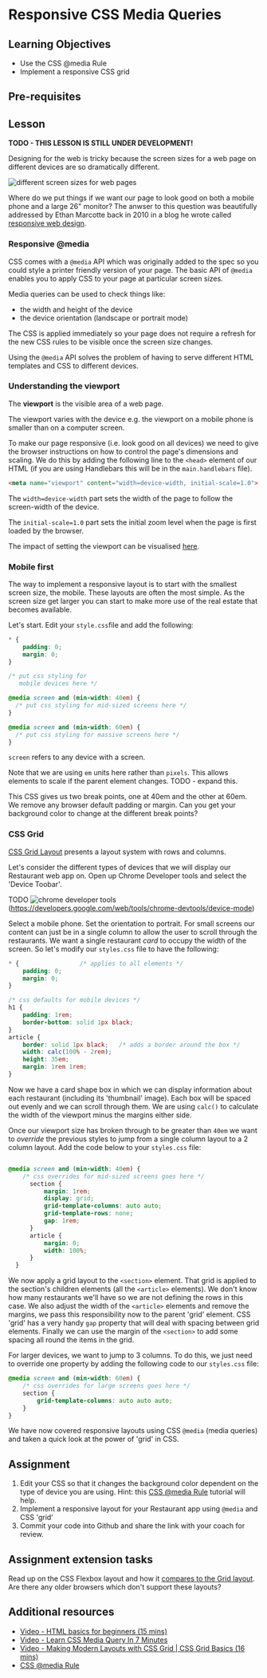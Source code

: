# Responsive CSS Media Queries

## Learning Objectives
* Use the CSS @media Rule
* Implement a responsive CSS grid

## Pre-requisites

## Lesson
**TODO - THIS LESSON IS STILL UNDER DEVELOPMENT!**

Designing for the web is tricky because the screen sizes for a web page on different devices are so dramatically different.

![different screen sizes for web pages](https://d1xzrcop0305fv.cloudfront.net/wp-content/uploads/2016/06/zymr-adaptive-responsive-design_3.jpg)

Where do we put things if we want our page to look good on both a mobile phone and a large 26" monitor? The anwser to this question was beautifully addressed by Ethan Marcotte back in 2010 in a blog he wrote called [responsive web design](https://alistapart.com/article/responsive-web-design/).

### Responsive @media

CSS comes with a `@media` API which was originally  added to the spec so you could style a printer friendly version of your page. The basic API of `@media` enables you to apply CSS to your page at particular screen sizes. 

Media queries can be used to check things like:
  * the width and height of the device
  * the device orientation (landscape or portrait mode)

The CSS is applied immediately so your page does not require a refresh for the new CSS rules to be visible once the screen size changes.

Using the `@media` API solves the problem of having to serve different HTML templates and CSS to different devices.

### Understanding the viewport
The <b>viewport</b> is the visible area of a web page.

The viewport varies with the device e.g. the viewport on a mobile phone is smaller than on a computer screen.

To make our page responsive (i.e. look good on all devices) we need to give the browser instructions on how to control the page's dimensions and scaling. We do this by adding the following line to the `<head>` element of our HTML (if you are using Handlebars this will be in the `main.handlebars` file). 

```html
<meta name="viewport" content="width=device-width, initial-scale=1.0">
```
The `width=device-width` part sets the width of the page to follow the screen-width of the device.

The `initial-scale=1.0` part sets the initial zoom level when the page is first loaded by the browser.

The impact of setting the viewport can be visualised [here](https://www.w3schools.com/css/css_rwd_viewport.asp).

### Mobile first
The way to implement a responsive layout is to start with the smallest screen size, the mobile. These layouts are often the most simple. As the screen size get larger you can start to make more use of the real estate that becomes available.

Let's start. Edit your `style.css`file and add the following:

```css
* {
    padding: 0;
    margin: 0;
}

/* put css styling for  
   mobile devices here */

@media screen and (min-width: 40em) {
  /* put css styling for mid-sized screens here */
}

@media screen and (min-width: 60em) {
  /* put css styling for massive screens here */
}
```
`screen` refers to any device with a screen.

Note that we are using `em` units here rather than `pixels`. This allows elements to scale if the parent element changes. TODO - expand this.

This CSS gives us two break points, one at 40em and the other at 60em. We remove any browser default padding or margin. Can you get your background color to change at the different break points? 

### CSS Grid

[CSS Grid Layout](https://www.w3schools.com/css/css_grid.asp) presents a layout system with rows and columns.

Let's consider the different types of devices that we will display our Restaurant web app on. Open up Chrome Developer tools and select the 'Device Toobar'.

TODO
![chrome developer tools](https://developers.google.com/web/tools/chrome-devtools/device-mode/imgs/landscape.png)
(https://developers.google.com/web/tools/chrome-devtools/device-mode)

Select a mobile phone. Set the orientation to portrait. For small screens our content can just be in a single column to allow the user to scroll through the restaurants. We want a single restaurant <em>card</em> to occupy the width of the screen. So let's modify our `styles.css` file to have the following:

```css
* {                 /* applies to all elements */
    padding: 0;
    margin: 0;
}

/* css defaults for mobile devices */
h1 {
    padding: 1rem;
    border-bottom: solid 1px black;
}
article {
    border: solid 1px black;   /* adds a border around the box */
    width: calc(100% - 2rem);
    height: 35em;
    margin: 1rem 1rem;
}
```
Now we have a card shape box in which we can display information about each restaurant (including its 'thumbnail' image). Each box will be spaced out evenly and we can scroll through them. We are using `calc()` to calculate the width of the viewport minus the margins either side.

Once our viewport size has broken through to be greater than `40em` we want to <em>override</em> the previous styles to jump from a single column layout to a 2 column layout. Add the code below to your `styles.css` file:

```css

@media screen and (min-width: 40em) {
    /* css overrides for mid-sized screens goes here */
      section {
          margin: 1rem;
          display: grid;
          grid-template-columns: auto auto;
          grid-template-rows: none;
          gap: 1rem;
      }
      article {
          margin: 0;
          width: 100%;
      }
  }
```
We now apply a grid layout to the `<section>` element. That grid is applied to the section's children elements (all the `<article>` elements). We don't know how many restaurants we'll have so we are not defining the rows in this case. We also adjust the width of the `<article>` elements and remove the margins, we pass this responsibility now to the parent 'grid' element. CSS 'grid' has a very handy `gap` property that will deal with spacing between grid elements. Finally we can use the margin of the `<section>` to add some spacing all round the items in the grid.

For larger devices, we want to jump to 3 columns. To do this, we just need to override one property by adding the following code to our `styles.css` file:

```css
@media screen and (min-width: 60em) {
    /* css overrides for large screens goes here */
    section {
        grid-template-columns: auto auto auto;
    }
}
```

We have now covered responsive layouts using CSS `@media` (media queries) and taken a quick look at the power of 'grid' in CSS.

## Assignment
  1. Edit your CSS so that it changes the background color dependent on the type of device you are using. Hint: this [CSS @media Rule](https://www.w3schools.com/cssref/css3_pr_mediaquery.asp) tutorial will help.
  1. Implement a responsive layout for your Restaurant app using `@media` and CSS 'grid'
  1. Commit your code into Github and share the link with your coach for review.
  
## Assignment extension tasks
Read up on the CSS Flexbox layout and how it [compares to the Grid layout](https://developer.mozilla.org/en-US/docs/Web/CSS/CSS_Grid_Layout/Relationship_of_Grid_Layout#grid_and_flexbox). Are there any older browsers which don't support these layouts?

## Additional resources
   * [Video - HTML basics for beginners (15 mins)](https://www.freecodecamp.org/news/html-basics-for-beginners/)
   * [Video - Learn CSS Media Query In 7 Minutes](https://www.youtube.com/watch?v=yU7jJ3NbPdA) 
   * [Video - Making Modern Layouts with CSS Grid | CSS Grid Basics (16 mins)](https://www.youtube.com/watch?v=br-0i3U1VCA)
   * [CSS @media Rule](https://www.w3schools.com/cssref/css3_pr_mediaquery.asp) 
